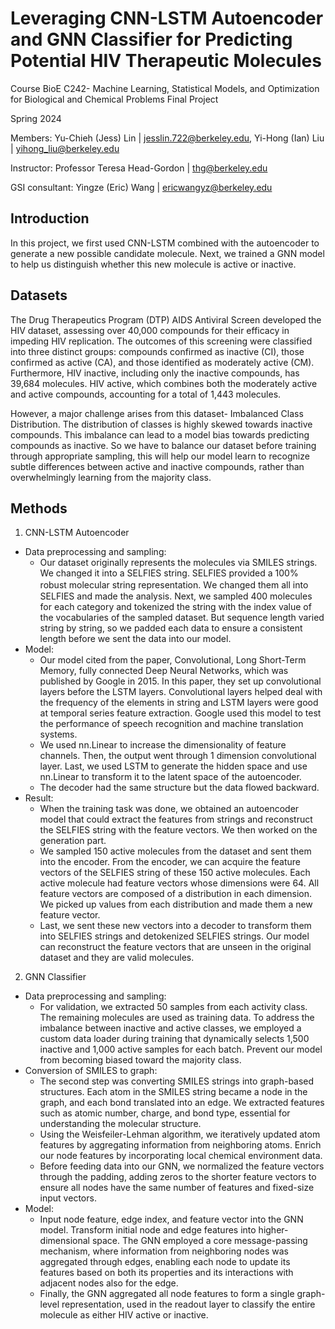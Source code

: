 # Leveraging CNN-LSTM Autoencoder and GNN Classifier for Predicting Potential HIV Therapeutic Molecules
Course BioE C242- Machine Learning, Statistical Models, and Optimization for Biological and Chemical Problems Final Project

Spring 2024

Members: 
Yu-Chieh (Jess) Lin | jesslin.722@berkeley.edu, Yi-Hong (Ian) Liu | yihong_liu@berkeley.edu

Instructor: 
Professor Teresa Head-Gordon | thg@berkeley.edu

GSI consultant: 
Yingze (Eric) Wang | ericwangyz@berkeley.edu

## Introduction 
In this project, we first used CNN-LSTM combined with the autoencoder to generate a new possible candidate molecule. Next, we trained a GNN model to help us distinguish whether this new molecule is active or inactive.

## Datasets
The Drug Therapeutics Program (DTP) AIDS Antiviral Screen developed the HIV dataset, assessing over 40,000 compounds for their efficacy in impeding HIV replication. The outcomes of this screening were classified into three distinct groups: compounds confirmed as inactive (CI), those confirmed as active (CA), and those identified as moderately active (CM). Furthermore, HIV inactive, including only the inactive compounds, has 39,684 molecules. HIV active, which combines both the moderately active and active compounds, accounting for a total of 1,443 molecules.

However, a major challenge arises from this dataset- Imbalanced Class Distribution. The distribution of classes is highly skewed towards inactive compounds. This imbalance can lead to a model bias towards predicting compounds as inactive. So we have to balance our dataset before training through appropriate sampling, this will help our model learn to recognize subtle differences between active and inactive compounds, rather than overwhelmingly learning from the majority class.

## Methods
1. CNN-LSTM Autoencoder
- Data preprocessing and sampling:
  - Our dataset originally represents the molecules via SMILES strings. We changed it into a SELFIES string. SELFIES provided a 100% robust molecular string representation. Ｗe changed them all into SELFIES and made the analysis. Next, we sampled 400 molecules for each category and tokenized the string with the index value of the vocabularies of the sampled dataset. But sequence length varied string by string, so we padded each data to ensure a consistent length before we sent the data into our model.
- Model:
  - Our model cited from the paper, Convolutional, Long Short-Term Memory, fully connected Deep Neural Networks, which was published by Google in 2015. In this paper, they set up convolutional layers before the LSTM layers. Convolutional layers helped deal with the frequency of the elements in string and LSTM layers were good at temporal series feature extraction. Google used this model to test the performance of speech recognition and machine translation systems.
  - We used nn.Linear to increase the dimensionality of feature channels. Then, the output went through 1 dimension convolutional layer. Last, we used LSTM to generate the hidden space and use nn.Linear to transform it to the latent space of the autoencoder.
  - The decoder had the same structure but the data flowed backward.
- Result:
  - When the training task was done, we obtained an autoencoder model that could extract the features from strings and reconstruct the SELFIES string with the feature vectors. We then worked on the generation part.
  - We sampled 150 active molecules from the dataset and sent them into the encoder. From the encoder, we can acquire the feature vectors of the SELFIES string of these 150 active molecules. Each active molecule had feature vectors whose dimensions were 64. All feature vectors are composed of a distribution in each dimension. We picked up values from each distribution and made them a new feature vector.
  - Last, we sent these new vectors into a decoder to transform them into SELFIES strings and detokenized SELFIES strings. Our model can reconstruct the feature vectors that are unseen in the original dataset and they are valid molecules.

2. GNN Classifier
- Data preprocessing and sampling:
  - For validation, we extracted 50 samples from each activity class. The remaining molecules are used as training data. To address the imbalance between inactive and active classes, we employed a custom data loader during training that dynamically selects 1,500 inactive and 1,000 active samples for each batch. Prevent our model from becoming biased toward the majority class.
- Conversion of SMILES to graph:
  - The second step was converting SMILES strings into graph-based structures. Each atom in the SMILES string became a node in the graph, and each bond translated into an edge. We extracted features such as atomic number, charge, and bond type, essential for understanding the molecular structure.
  - Using the Weisfeiler-Lehman algorithm, we iteratively updated atom features by aggregating information from neighboring atoms. Enrich our node features by incorporating local chemical environment data.
  - Before feeding data into our GNN, we normalized the feature vectors through the padding, adding zeros to the shorter feature vectors to ensure all nodes have the same number of features and fixed-size input vectors.
- Model:
  - Input node feature, edge index, and feature vector into the GNN model. Transform initial node and edge features into higher-dimensional space. The GNN employed a core message-passing mechanism, where information from neighboring nodes was aggregated through edges, enabling each node to update its features based on both its properties and its interactions with adjacent nodes also for the edge.
  - Finally, the GNN aggregated all node features to form a single graph-level representation, used in the readout layer to classify the entire molecule as either HIV active or inactive. 
